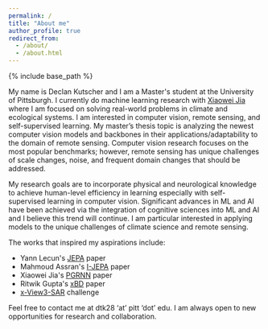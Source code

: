 ```yaml
---
permalink: /
title: "About me"
author_profile: true
redirect_from:
  - /about/
  - /about.html
---
```


{% include base_path %}

My name is Declan Kutscher and I am a Master's student at the University of Pittsburgh. I currently do machine learning research with [Xiaowei Jia](https://sites.pitt.edu/~xiaowei/) where I am focused on solving real-world problems in climate and ecological systems. I am interested in computer vision, remote sensing, and self-supervised learning. My master’s thesis topic is analyzing the newest computer vision models and backbones in their applications/adaptability to the domain of remote sensing. Computer vision research focuses on the most popular benchmarks; however, remote sensing has unique challenges of scale changes, noise, and frequent domain changes that should be addressed.

My research goals are to incorporate physical and neurological knowledge to achieve human-level efficiency in learning especially with self-supervised learning in computer vision. Significant advances in ML and AI have been achieved via the integration of cognitive sciences into ML and AI and I believe this trend will continue. I am particular interested in applying models to the unique challenges of climate science and remote sensing.

The works that inspired my aspirations include:

- Yann Lecun's [JEPA](https://openreview.net/pdf?id=BZ5a1r-kVsf) paper
- Mahmoud Assran's [I-JEPA](https://arxiv.org/abs/2301.08243) paper
- Xiaowei Jia's [PGRNN](https://epubs.siam.org/doi/pdf/10.1137/1.9781611975673.63) paper
- Ritwik Gupta's [xBD](https://arxiv.org/abs/1911.09296) paper
- [x-View3-SAR](https://arxiv.org/pdf/2206.00897) challenge

Feel free to contact me at dtk28 ‘at’ pitt ‘dot’ edu. I am always open to new opportunities for research and collaboration.
